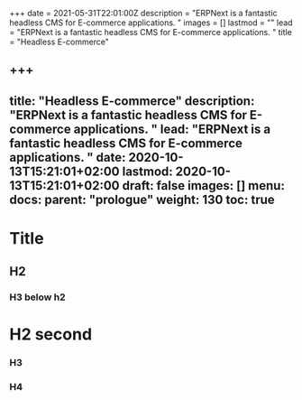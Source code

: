 +++
date = 2021-05-31T22:01:00Z
description = "ERPNext is a fantastic headless CMS for E-commerce applications. "
images = []
lastmod = ""
lead = "ERPNext is a fantastic headless CMS for E-commerce applications. "
title = "Headless E-commerce"

+++
---
title: "Headless E-commerce"
description: "ERPNext is a fantastic headless CMS for E-commerce applications. "
lead: "ERPNext is a fantastic headless CMS for E-commerce applications. "
date: 2020-10-13T15:21:01+02:00
lastmod: 2020-10-13T15:21:01+02:00
draft: false
images: []
menu:
  docs:
    parent: "prologue"
weight: 130
toc: true
---
# Title

## H2

### H3 below h2

# H2 second

### H3

### H4

